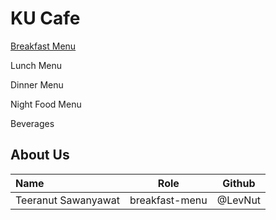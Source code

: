 # KU Cafe

[Breakfast Menu](Menu.md#breakfast-menu)

Lunch Menu

Dinner Menu

Night Food Menu

Beverages

## About Us

| Name      | Role      | Github   |
|:----------|-----------|----------|
| Teeranut Sawanyawat | breakfast-menu | @LevNut |
